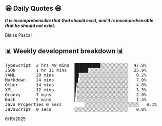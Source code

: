 ## 😄 Daily Quotes 😄

_**It is incomprehensible that God should exist, and it is incomprehensible that he should not exist.**_

Blaise Pascal



## 📊 Weekly development breakdown 📊

<pre>TypeScript  2 hrs 49 mins  ██████████░░░░░░░░░░░  47.8%
JSON        1 hr 31 mins   █████▍░░░░░░░░░░░░░░░  25.9%
YAML        29 mins        █▋░░░░░░░░░░░░░░░░░░░   8.2%
Markdown    24 mins        █▍░░░░░░░░░░░░░░░░░░░   7.0%
Other       14 mins        ▊░░░░░░░░░░░░░░░░░░░░   4.0%
XML         12 mins        ▋░░░░░░░░░░░░░░░░░░░░   3.5%
Groovy      7 mins         ▍░░░░░░░░░░░░░░░░░░░░   2.0%
Bash        5 mins         ▎░░░░░░░░░░░░░░░░░░░░   1.4%
Java Properties 0 secs         ░░░░░░░░░░░░░░░░░░░░░   0.1%
JavaScript  0 secs         ░░░░░░░░░░░░░░░░░░░░░   0.0%</pre>

6/19/2025